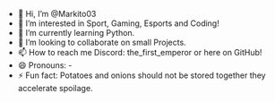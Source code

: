 - 👋 Hi, I’m @Markito03
- 👀 I’m interested in Sport, Gaming, Esports and Coding!
- 🌱 I’m currently learning Python.
- 💞️ I’m looking to collaborate on small Projects.
- 📫 How to reach me Discord: the_first_emperor or here on GitHub! 
- 😄 Pronouns: -
- ⚡ Fun fact: Potatoes and onions should not be stored together they accelerate spoilage.

<!---
Markito03/Markito03 is a ✨ special ✨ repository because its `README.md` (this file) appears on your GitHub profile.
You can click the Preview link to take a look at your changes.
--->
